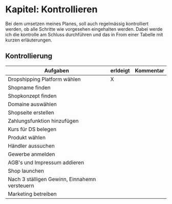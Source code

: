 # Kapitel: Kontrollieren
Bei dem umsetzen meines Planes, soll auch regelmässig kontrolliert werden, ob alle Schritte wie vorgesehen eingehalten werden. Dabei werde ich die kontrolle am Schluss durchführen und das in From einer Tabelle mit kurzen erläuterungen.

## Kontrollierung

| Aufgaben         | erldeigt |  Kommentar | 
| -------------- | - | - |
| Dropshipping Platform wählen   | X  |   |  
| Shopname finden  |   |   |    
| Shopkonzept finden  |   |   |   
| Domaine auswählen |   |   |   
| Shopseite erstellen |   |   |  
| Zahlungsfunktion hinzufügen |   |   |   
| Kurs für DS belegen |   |   |   
| Produkt wählen |   |   |   
| Händler aussuchen |   |   |   
| Gewerbe anmelden |   |   |   
| AGB's und Impressum addieren |   |   |   
| Shop launchen |   |   |   
| Nach 3 ställigen Gewinn, Einnahemn versteuern |   |   |   
| Marketing betreiben |   |   |   
